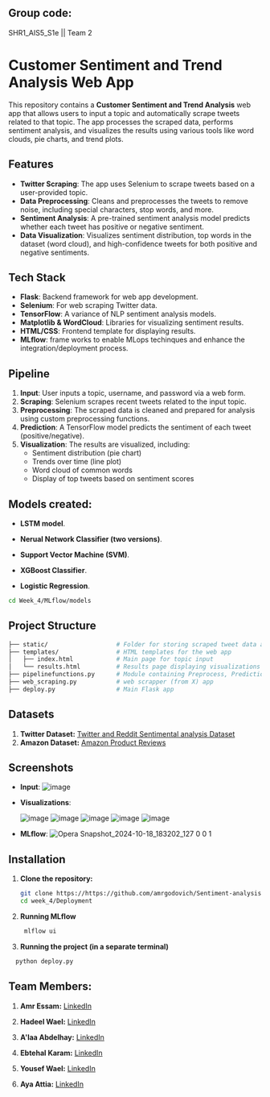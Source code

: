 ## Group code:
   SHR1_AIS5_S1e || Team 2

# Customer Sentiment and Trend Analysis Web App

This repository contains a **Customer Sentiment and Trend Analysis** web app that allows users to input a topic and automatically scrape tweets related to that topic. The app processes the scraped data, performs sentiment analysis, and visualizes the results using various tools like word clouds, pie charts, and trend plots.

## Features

- **Twitter Scraping**: The app uses Selenium to scrape tweets based on a user-provided topic.
- **Data Preprocessing**: Cleans and preprocesses the tweets to remove noise, including special characters, stop words, and more.
- **Sentiment Analysis**: A pre-trained sentiment analysis model predicts whether each tweet has positive or negative sentiment.
- **Data Visualization**: Visualizes sentiment distribution, top words in the dataset (word cloud), and high-confidence tweets for both positive and negative sentiments.

## Tech Stack

- **Flask**: Backend framework for web app development.
- **Selenium**: For web scraping Twitter data.
- **TensorFlow**: A variance of NLP sentiment analysis models.
- **Matplotlib & WordCloud**: Libraries for visualizing sentiment results.
- **HTML/CSS**: Frontend template for displaying results.
- **MLflow**: frame works to enable MLops techinques and enhance the integration/deployment process.

## Pipeline
1. **Input**: User inputs a topic, username, and password via a web form.
2. **Scraping**: Selenium scrapes recent tweets related to the input topic.
3. **Preprocessing**: The scraped data is cleaned and prepared for analysis using custom preprocessing functions.
4. **Prediction**: A TensorFlow model predicts the sentiment of each tweet (positive/negative).
5. **Visualization**: The results are visualized, including:
   - Sentiment distribution (pie chart)
   - Trends over time (line plot)
   - Word cloud of common words
   - Display of top tweets based on sentiment scores

## Models created:

   - **LSTM model**.
   
   - **Nerual Network Classifier (two versions)**.
   
   - **Support Vector Machine (SVM)**.
   
   - **XGBoost Classifier**.
   
   - **Logistic Regression**.
   
   ```bash
   cd Week_4/MLflow/models
   ```


## Project Structure

   ```bash
   ├── static/                   # Folder for storing scraped tweet data and visualizations
   ├── templates/                # HTML templates for the web app
   │   ├── index.html            # Main page for topic input
   │   └── results.html          # Results page displaying visualizations
   ├── pipelinefunctions.py      # Module containing Preprocess, Prediction, and Visualizer classes
   ├── web_scraping.py           # web scrapper (from X) app
   ├── deploy.py                 # Main Flask app
   ```

## Datasets
1. **Twitter Dataset:** [Twitter and Reddit Sentimental analysis Dataset](https://www.kaggle.com/datasets/cosmos98/twitter-and-reddit-sentimental-analysis-dataset)
2. **Amazon Dataset:** [Amazon Product Reviews](https://www.kaggle.com/datasets/mahmudulhaqueshawon/amazon-product-reviews)

## Screenshots
- **Input**:
  ![image](https://github.com/user-attachments/assets/35f04b60-49f6-47d8-9c37-464e7b7fd81f)


- **Visualizations**:
  
   ![image](https://github.com/user-attachments/assets/b68c5ebb-06db-468c-950c-f74f2935f05d)
   ![image](https://github.com/user-attachments/assets/9f79cd26-9683-43f3-a06e-4140dc090ea9)
   ![image](https://github.com/user-attachments/assets/3745931b-1487-4ce2-8f77-1b8740ea389d)
   ![image](https://github.com/user-attachments/assets/0e9a4665-0952-46ca-98ce-f8fbe837f352)
   ![image](https://github.com/user-attachments/assets/cb43ca6b-a80d-42f0-9c36-aae836e5128b)


- **MLflow**:
  ![Opera Snapshot_2024-10-18_183202_127 0 0 1](https://github.com/user-attachments/assets/c17e444a-a731-45c9-8761-25692de964b1)


## Installation

1. **Clone the repository:**

   ```bash
   git clone https://https://github.com/amrgodovich/Sentiment-analysis-twitter-scrapper.git
   cd week_4/Deployment

2. **Running MLflow**

   ```bash
    mlflow ui
   
3. **Running the project (in a separate terminal)**

  ```bash
    python deploy.py
   ```

## Team Members:

1. **Amr Essam:** [LinkedIn](https://www.linkedin.com/in/amrgodovich/)

2. **Hadeel Wael:** [LinkedIn](https://www.linkedin.com/in/hadeel-wael-014097253/)

3. **A'laa Abdelhay:** [LinkedIn](https://www.linkedin.com/in/a-laa-abdelhay-16a909239/)

4. **Ebtehal Karam:** [LinkedIn](https://www.linkedin.com/in/ebtehal-karam-197939267/)

5. **Yousef Wael:** [LinkedIn](https://www.linkedin.com/in/youssef-elsharkawyy/)
  
6. **Aya Attia:** [LinkedIn](https://www.linkedin.com/in/aya-attia-ai22/)
